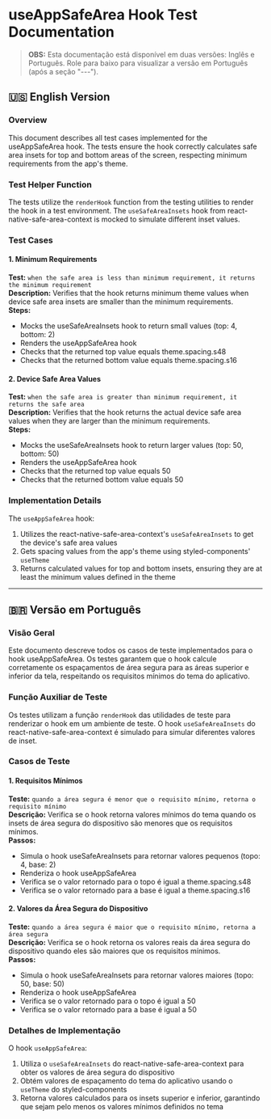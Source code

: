 # useAppSafeArea Hook Test Documentation

> **OBS:** Esta documentação está disponível em duas versões: Inglês e Português. Role para baixo para visualizar a versão em Português (após a seção "---").

## 🇺🇸 English Version

### Overview

This document describes all test cases implemented for the useAppSafeArea hook. The tests ensure the hook correctly calculates safe area insets for top and bottom areas of the screen, respecting minimum requirements from the app's theme.

### Test Helper Function

The tests utilize the `renderHook` function from the testing utilities to render the hook in a test environment. The `useSafeAreaInsets` hook from react-native-safe-area-context is mocked to simulate different inset values.

### Test Cases

#### 1. Minimum Requirements

**Test:** `when the safe area is less than minimum requirement, it returns the minimum requirement`  
**Description:** Verifies that the hook returns minimum theme values when device safe area insets are smaller than the minimum requirements.  
**Steps:**

- Mocks the useSafeAreaInsets hook to return small values (top: 4, bottom: 2)
- Renders the useAppSafeArea hook
- Checks that the returned top value equals theme.spacing.s48
- Checks that the returned bottom value equals theme.spacing.s16

#### 2. Device Safe Area Values

**Test:** `when the safe area is greater than minimum requirement, it returns the safe area`  
**Description:** Verifies that the hook returns the actual device safe area values when they are larger than the minimum requirements.  
**Steps:**

- Mocks the useSafeAreaInsets hook to return larger values (top: 50, bottom: 50)
- Renders the useAppSafeArea hook
- Checks that the returned top value equals 50
- Checks that the returned bottom value equals 50

### Implementation Details

The `useAppSafeArea` hook:

1. Utilizes the react-native-safe-area-context's `useSafeAreaInsets` to get the device's safe area values
2. Gets spacing values from the app's theme using styled-components' `useTheme`
3. Returns calculated values for top and bottom insets, ensuring they are at least the minimum values defined in the theme

---

## 🇧🇷 Versão em Português

### Visão Geral

Este documento descreve todos os casos de teste implementados para o hook useAppSafeArea. Os testes garantem que o hook calcule corretamente os espaçamentos de área segura para as áreas superior e inferior da tela, respeitando os requisitos mínimos do tema do aplicativo.

### Função Auxiliar de Teste

Os testes utilizam a função `renderHook` das utilidades de teste para renderizar o hook em um ambiente de teste. O hook `useSafeAreaInsets` do react-native-safe-area-context é simulado para simular diferentes valores de inset.

### Casos de Teste

#### 1. Requisitos Mínimos

**Teste:** `quando a área segura é menor que o requisito mínimo, retorna o requisito mínimo`  
**Descrição:** Verifica se o hook retorna valores mínimos do tema quando os insets de área segura do dispositivo são menores que os requisitos mínimos.  
**Passos:**

- Simula o hook useSafeAreaInsets para retornar valores pequenos (topo: 4, base: 2)
- Renderiza o hook useAppSafeArea
- Verifica se o valor retornado para o topo é igual a theme.spacing.s48
- Verifica se o valor retornado para a base é igual a theme.spacing.s16

#### 2. Valores da Área Segura do Dispositivo

**Teste:** `quando a área segura é maior que o requisito mínimo, retorna a área segura`  
**Descrição:** Verifica se o hook retorna os valores reais da área segura do dispositivo quando eles são maiores que os requisitos mínimos.  
**Passos:**

- Simula o hook useSafeAreaInsets para retornar valores maiores (topo: 50, base: 50)
- Renderiza o hook useAppSafeArea
- Verifica se o valor retornado para o topo é igual a 50
- Verifica se o valor retornado para a base é igual a 50

### Detalhes de Implementação

O hook `useAppSafeArea`:

1. Utiliza o `useSafeAreaInsets` do react-native-safe-area-context para obter os valores de área segura do dispositivo
2. Obtém valores de espaçamento do tema do aplicativo usando o `useTheme` do styled-components
3. Retorna valores calculados para os insets superior e inferior, garantindo que sejam pelo menos os valores mínimos definidos no tema
